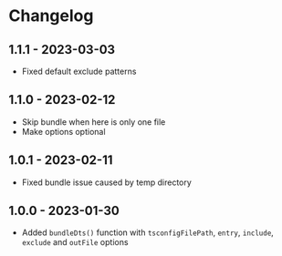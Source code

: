 # Changelog

## 1.1.1 - 2023-03-03

- Fixed default exclude patterns

## 1.1.0 - 2023-02-12

- Skip bundle when here is only one file
- Make options optional

## 1.0.1 - 2023-02-11

- Fixed bundle issue caused by temp directory

## 1.0.0 - 2023-01-30

- Added `bundleDts()` function with `tsconfigFilePath`, `entry`, `include`, `exclude` and `outFile` options
